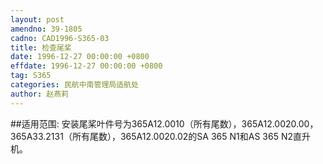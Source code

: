 ```yaml
---
layout: post
amendno: 39-1805
cadno: CAD1996-S365-03
title: 检查尾桨
date: 1996-12-27 00:00:00 +0800
effdate: 1996-12-27 00:00:00 +0800
tag: S365
categories: 民航中南管理局适航处
author: 赵燕莉
---
```


##适用范围:
安装尾桨叶件号为365A12.0010（所有尾数），365A12.0020.00，365A33.2131（所有尾数），365A12.0020.02的SA 365 N1和AS 365 N2直升机。

